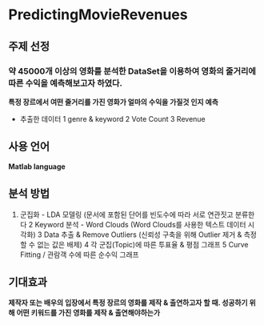 # PredictingMovieRevenues
## 주제 선정
### 약 45000개 이상의 영화를 분석한 DataSet을 이용하여 영화의 줄거리에 따른 수익을 예측해보고자 하였다.
**특정 장르에서 여떤 줄거리를 가진 영화가 얼마의 수익을 가질것 인지 예측**
* 추출한 데이터
1 genre & keyword
2 Vote Count
3 Revenue

## 사용 언어
**Matlab language**

## 분석 방법
1. 군집화 - LDA 모델링
  (문서에 포함된 단어를 빈도수에 따라 서로 연관짓고 분류한다
2 Keyword 분석 - Word Clouds
  (Word Clouds를 사용한 텍스트 데이터 시각화)
3 Data 추출 & Remove Outliers
  (신뢰성 구축을 위해 Outlier 제거 & 측정할 수 없는 값은 배제)
4 각 군집(Topic)에 따른 투표율 & 평점 그래프
5 Curve Fitting / 관람객 수에 따른 순수익 그래프

## 기대효과
**제작자 또는 배우의 입장에서 특정 장르의 영화를 제작 & 출연하고자 할 때. 성공하기 위해 어떤 키워드를 가진 영화를 제작 & 출연해야하는가**
